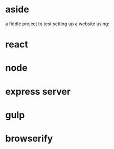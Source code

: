 # aside
a fiddle project to test setting up a website using:
  # react
  # node
  # express server
  # gulp
  # browserify

